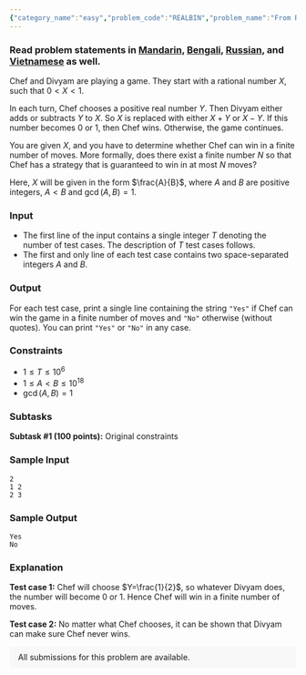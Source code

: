 ```yaml
---
{"category_name":"easy","problem_code":"REALBIN","problem_name":"From Rational to Binary","problemComponents":{"constraints":"","constraintsState":false,"subtasks":"","subtasksState":false,"inputFormat":"","inputFormatState":false,"outputFormat":"","outputFormatState":false,"sampleTestCases":{"0":{"id":1,"input":"2\n1 2\n2 3","output":"Yes\nNo","explanation":"**Test case 1:** Chef will choose $Y=\\frac{1}{2}$, so whatever Divyam does, the number will become $0$ or $1$. Hence Chef will win in a finite number of moves. \n\n**Test case 2:** No matter what Chef chooses, it can be shown that Divyam can make sure Chef never wins.","isDeleted":false}}},"video_editorial_url":"https://youtu.be/IGp6ZnHNQQw","languages_supported":{"0":"CPP14","1":"C","2":"JAVA","3":"PYTH 3.6","4":"CPP17","5":"PYTH","6":"PYP3","7":"CS2","8":"ADA","9":"PYPY","10":"TEXT","11":"PAS fpc","12":"NODEJS","13":"RUBY","14":"PHP","15":"GO","16":"HASK","17":"TCL","18":"PERL","19":"SCALA","20":"LUA","21":"kotlin","22":"BASH","23":"JS","24":"LISP sbcl","25":"rust","26":"PAS gpc","27":"BF","28":"CLOJ","29":"R","30":"D","31":"CAML","32":"FORT","33":"ASM","34":"swift","35":"FS","36":"WSPC","37":"LISP clisp","38":"SQL","39":"SCM guile","40":"PERL6","41":"ERL","42":"CLPS","43":"ICK","44":"NICE","45":"PRLG","46":"ICON","47":"COB","48":"SCM chicken","49":"PIKE","50":"SCM qobi","51":"ST","52":"SQLQ","53":"NEM"},"max_timelimit":1,"source_sizelimit":50000,"problem_author":"div5252","problem_tester":"","date_added":"8-05-2021","tags":{"0":"binary","1":"div5252","2":"easy","3":"ltime97"},"problem_difficulty_level":"Easy","best_tag":"","editorial_url":"https://discuss.codechef.com/problems/REALBIN","time":{"view_start_date":1624727702,"submit_start_date":1624727702,"visible_start_date":1624727702,"end_date":1735669800},"is_direct_submittable":false,"problemDiscussURL":"https://discuss.codechef.com/search?q=REALBIN","is_proctored":false,"visitedContests":{},"layout":"problem"}
---
```

### Read problem statements in [Mandarin](https://www.codechef.com/download/translated/LTIME97/mandarin/REALBIN.pdf), [Bengali](https://www.codechef.com/download/translated/LTIME97/bengali/REALBIN.pdf), [Russian](https://www.codechef.com/download/translated/LTIME97/russian/REALBIN.pdf), and [Vietnamese](https://www.codechef.com/download/translated/LTIME97/vietnamese/REALBIN.pdf) as well.

Chef and Divyam are playing a game. They start with a rational number $X$, such that $0 < X < 1$.

In each turn, Chef chooses a positive real number $Y$. Then Divyam either adds or subtracts $Y$ to $X$. So $X$ is replaced with either $X+Y$ or $X-Y$. If this number becomes $0$ or $1$, then Chef wins. Otherwise, the game continues.

You are given $X$, and you have to determine whether Chef can win in a finite number of moves. More formally, does there exist a finite number $N$ so that Chef has a strategy that is guaranteed to win in at most $N$ moves?

Here, $X$ will be given in the form $\frac{A}{B}$, where $A$ and $B$ are positive integers, $A < B$ and $\gcd(A,B)=1$.

### Input
- The first line of the input contains a single integer $T$ denoting the number of test cases. The description of $T$ test cases follows.
- The first and only line of each test case contains two space-separated integers $A$ and $B$.

### Output
For each test case, print a single line containing the string `"Yes"` if Chef can win the game in a finite number of moves and `"No"` otherwise (without quotes). You can print `"Yes"` or `"No"` in any case.

### Constraints
- $1 \leq T \leq 10^6$
- $1 \leq A < B \leq 10^{18}$
- $\gcd(A, B)=1$

### Subtasks
**Subtask #1 (100 points):** Original constraints

### Sample Input
```
2
1 2
2 3
```

### Sample Output
```
Yes
No
```

### Explanation
**Test case 1:** Chef will choose $Y=\frac{1}{2}$, so whatever Divyam does, the number will become $0$ or $1$. Hence Chef will win in a finite number of moves. 

**Test case 2:** No matter what Chef chooses, it can be shown that Divyam can make sure Chef never wins.

<aside style='background: #f8f8f8;padding: 10px 15px;'><div>All submissions for this problem are available.</div></aside>